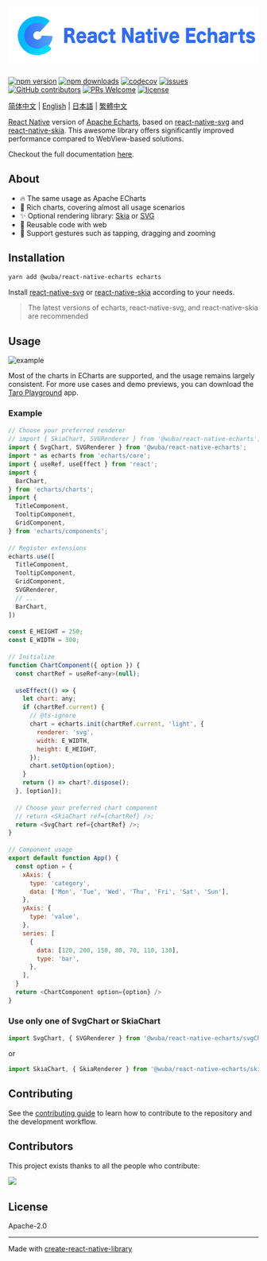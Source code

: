 [![](./logo.svg)](https://wuba.github.io/react-native-echarts/)
=

[![npm version](https://img.shields.io/npm/v/@wuba/react-native-echarts.svg?style=flat)](https://www.npmjs.com/package/@wuba/react-native-echarts)
[![npm downloads](https://img.shields.io/npm/dm/@wuba/react-native-echarts)](https://www.npmjs.com/package/@wuba/react-native-echarts)
[![codecov](https://codecov.io/gh/wuba/react-native-echarts/graph/badge.svg?token=BF6LGEXO55)](https://codecov.io/gh/wuba/react-native-echarts)
[![issues](https://img.shields.io/github/issues/wuba/react-native-echarts.svg?style=flat)](https://github.com/wuba/react-native-echarts/issues)
[![GitHub contributors](https://img.shields.io/github/contributors/wuba/react-native-echarts.svg?style=flat)](https://github.com/wuba/react-native-echarts/graphs/contributors)
[![PRs Welcome](https://img.shields.io/badge/PRs-welcome-brightgreen.svg)](https://github.com/wuba/react-native-echarts/pulls)
[![license](https://img.shields.io/github/license/wuba/react-native-echarts.svg?style=flat)](https://github.com/wuba/react-native-echarts/blob/main/LICENSE)

[简体中文](./README_CN.md) | [English](./README.md) | [日本語](./README_JP.md) | [繁體中文](./README_TW.md)

[React Native](https://reactnative.dev/) version of [Apache Echarts](https://github.com/apache/echarts), based on [react-native-svg](https://github.com/software-mansion/react-native-svg) and [react-native-skia](https://github.com/shopify/react-native-skia). This awesome library offers significantly improved performance compared to WebView-based solutions.

Checkout the full documentation [here](https://wuba.github.io/react-native-echarts/).

## About

* 🔥 The same usage as Apache ECharts
* 🎨 Rich charts, covering almost all usage scenarios
* ✨ Optional rendering library: [Skia](https://github.com/shopify/react-native-skia) or [SVG](https://github.com/software-mansion/react-native-svg)
* 🚀 Reusable code with web
* 📱 Support gestures such as tapping, dragging and zooming

## Installation

```sh
yarn add @wuba/react-native-echarts echarts
```

Install [react-native-svg](https://github.com/software-mansion/react-native-svg#installation) or [react-native-skia](https://shopify.github.io/react-native-skia/docs/getting-started/installation/) according to your needs.

> The latest versions of echarts, react-native-svg, and react-native-skia are recommended

## Usage

![example](https://raw.githubusercontent.com/wuba/react-native-echarts/main/screenshots/example.jpg)

Most of the charts in ECharts are supported, and the usage remains largely consistent. For more use cases and demo previews, you can download the [Taro Playground](https://github.com/wuba/taro-playground) app.

### Example
```js
// Choose your preferred renderer
// import { SkiaChart, SVGRenderer } from '@wuba/react-native-echarts';
import { SvgChart, SVGRenderer } from '@wuba/react-native-echarts';
import * as echarts from 'echarts/core';
import { useRef, useEffect } from 'react';
import {
  BarChart,
} from 'echarts/charts';
import {
  TitleComponent,
  TooltipComponent,
  GridComponent,
} from 'echarts/components';

// Register extensions
echarts.use([
  TitleComponent,
  TooltipComponent,
  GridComponent,
  SVGRenderer,
  // ...
  BarChart,
])

const E_HEIGHT = 250;
const E_WIDTH = 300;

// Initialize
function ChartComponent({ option }) {
  const chartRef = useRef<any>(null);

  useEffect(() => {
    let chart: any;
    if (chartRef.current) {
      // @ts-ignore
      chart = echarts.init(chartRef.current, 'light', {
        renderer: 'svg',
        width: E_WIDTH,
        height: E_HEIGHT,
      });
      chart.setOption(option);
    }
    return () => chart?.dispose();
  }, [option]);

  // Choose your preferred chart component
  // return <SkiaChart ref={chartRef} />;
  return <SvgChart ref={chartRef} />;
}

// Component usage
export default function App() {
  const option = {
    xAxis: {
      type: 'category',
      data: ['Mon', 'Tue', 'Wed', 'Thu', 'Fri', 'Sat', 'Sun'],
    },
    yAxis: {
      type: 'value',
    },
    series: [
      {
        data: [120, 200, 150, 80, 70, 110, 130],
        type: 'bar',
      },
    ],
  }
  return <ChartComponent option={option} />
}
```

### Use only one of SvgChart or SkiaChart
```js
import SvgChart, { SVGRenderer } from '@wuba/react-native-echarts/svgChart';
```
or
```js
import SkiaChart, { SkiaRenderer } from '@wuba/react-native-echarts/skiaChart';
```

## Contributing

See the [contributing guide](CONTRIBUTING.md) to learn how to contribute to the repository and the development workflow.

## Contributors

This project exists thanks to all the people who contribute:

[![](https://opencollective.com/react-native-echarts/contributors.svg?width=890&showBtn=false)](https://github.com/wuba/react-native-echarts/graphs/contributors)

## License

Apache-2.0

---

Made with [create-react-native-library](https://github.com/callstack/react-native-builder-bob)

